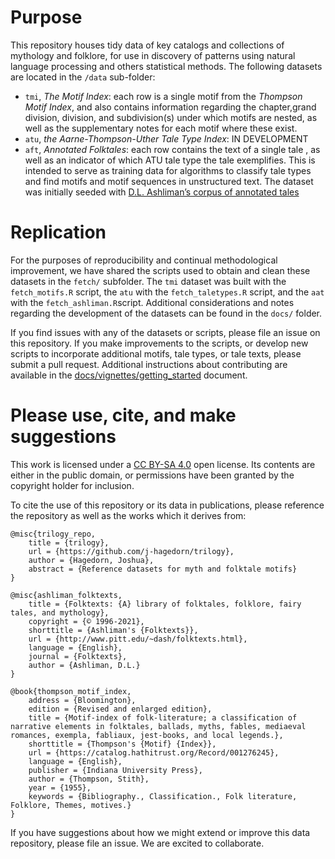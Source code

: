 # Purpose

This repository houses tidy data of key catalogs and collections of
mythology and folklore, for use in discovery of patterns using natural
language processing and others statistical methods. The following
datasets are located in the `/data` sub-folder:

  - `tmi`, *The Motif Index*: each row is a single motif from the
    *Thompson Motif Index*, and also contains information regarding the
    chapter,grand division, division, and subdivision(s) under which
    motifs are nested, as well as the supplementary notes for each motif
    where these exist.
  - `atu`, *the Aarne-Thompson-Uther Tale Type Index*: IN DEVELOPMENT
  - `aft`, *Annotated Folktales*: each row contains the text of a single
    tale , as well as an indicator of which ATU tale type the tale
    exemplifies. This is intended to serve as training data for
    algorithms to classify tale types and find motifs and motif
    sequences in unstructured text. The dataset was initially seeded
    with [D.L. Ashliman’s corpus of annotated
    tales](https://www.pitt.edu/~dash/folktexts.html)

# Replication

For the purposes of reproducibility and continual methodological
improvement, we have shared the scripts used to obtain and clean these
datasets in the `fetch/` subfolder. The `tmi` dataset was built with the
`fetch_motifs.R` script, the `atu` with the `fetch_taletypes.R` script,
and the `aat` with the `fetch_ashliman.R`script. Additional
considerations and notes regarding the development of the datasets can
be found in the `docs/` folder.

If you find issues with any of the datasets or scripts, please file an
issue on this repository. If you make improvements to the scripts, or
develop new scripts to incorporate additional motifs, tale types, or
tale texts, please submit a pull request. Additional instructions about
contributing are available in the
[docs/vignettes/getting\_started](https://github.com/j-hagedorn/trilogy/blob/master/docs/vignettes/getting_started.md)
document.

# Please use, cite, and make suggestions

This work is licensed under a [CC
BY-SA 4.0](https://creativecommons.org/licenses/by-sa/4.0/) open
license. Its contents are either in the public domain, or permissions
have been granted by the copyright holder for inclusion.

To cite the use of this repository or its data in publications, please
reference the repository as well as the works which it derives from:

    @misc{trilogy_repo,
        title = {trilogy},
        url = {https://github.com/j-hagedorn/trilogy},
        author = {Hagedorn, Joshua},
        abstract = {Reference datasets for myth and folktale motifs}
    }
    
    @misc{ashliman_folktexts,
        title = {Folktexts: {A} library of folktales, folklore, fairy tales, and mythology},
        copyright = {© 1996-2021},
        shorttitle = {Ashliman's {Folktexts}},
        url = {http://www.pitt.edu/~dash/folktexts.html},
        language = {English},
        journal = {Folktexts},
        author = {Ashliman, D.L.}
    }
    
    @book{thompson_motif_index,
        address = {Bloomington},
        edition = {Revised and enlarged edition},
        title = {Motif-index of folk-literature; a classification of narrative elements in folktales, ballads, myths, fables, mediaeval romances, exempla, fabliaux, jest-books, and local legends.},
        shorttitle = {Thompson's {Motif} {Index}},
        url = {https://catalog.hathitrust.org/Record/001276245},
        language = {English},
        publisher = {Indiana University Press},
        author = {Thompson, Stith},
        year = {1955},
        keywords = {Bibliography., Classification., Folk literature, Folklore, Themes, motives.}
    }

If you have suggestions about how we might extend or improve this data
repository, please file an issue. We are excited to collaborate.
